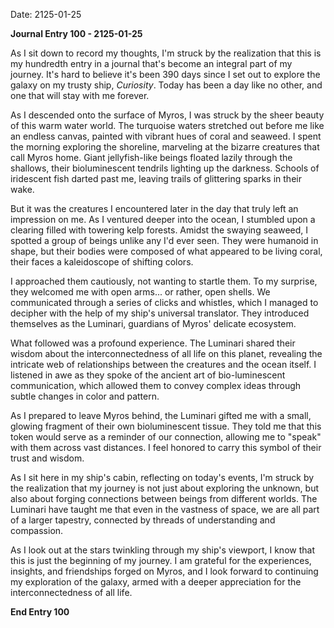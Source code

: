 Date: 2125-01-25

**Journal Entry 100 - 2125-01-25**

As I sit down to record my thoughts, I'm struck by the realization that this is my hundredth entry in a journal that's become an integral part of my journey. It's hard to believe it's been 390 days since I set out to explore the galaxy on my trusty ship, _Curiosity_. Today has been a day like no other, and one that will stay with me forever.

As I descended onto the surface of Myros, I was struck by the sheer beauty of this warm water world. The turquoise waters stretched out before me like an endless canvas, painted with vibrant hues of coral and seaweed. I spent the morning exploring the shoreline, marveling at the bizarre creatures that call Myros home. Giant jellyfish-like beings floated lazily through the shallows, their bioluminescent tendrils lighting up the darkness. Schools of iridescent fish darted past me, leaving trails of glittering sparks in their wake.

But it was the creatures I encountered later in the day that truly left an impression on me. As I ventured deeper into the ocean, I stumbled upon a clearing filled with towering kelp forests. Amidst the swaying seaweed, I spotted a group of beings unlike any I'd ever seen. They were humanoid in shape, but their bodies were composed of what appeared to be living coral, their faces a kaleidoscope of shifting colors.

I approached them cautiously, not wanting to startle them. To my surprise, they welcomed me with open arms... or rather, open shells. We communicated through a series of clicks and whistles, which I managed to decipher with the help of my ship's universal translator. They introduced themselves as the Luminari, guardians of Myros' delicate ecosystem.

What followed was a profound experience. The Luminari shared their wisdom about the interconnectedness of all life on this planet, revealing the intricate web of relationships between the creatures and the ocean itself. I listened in awe as they spoke of the ancient art of bio-luminescent communication, which allowed them to convey complex ideas through subtle changes in color and pattern.

As I prepared to leave Myros behind, the Luminari gifted me with a small, glowing fragment of their own bioluminescent tissue. They told me that this token would serve as a reminder of our connection, allowing me to "speak" with them across vast distances. I feel honored to carry this symbol of their trust and wisdom.

As I sit here in my ship's cabin, reflecting on today's events, I'm struck by the realization that my journey is not just about exploring the unknown, but also about forging connections between beings from different worlds. The Luminari have taught me that even in the vastness of space, we are all part of a larger tapestry, connected by threads of understanding and compassion.

As I look out at the stars twinkling through my ship's viewport, I know that this is just the beginning of my journey. I am grateful for the experiences, insights, and friendships forged on Myros, and I look forward to continuing my exploration of the galaxy, armed with a deeper appreciation for the interconnectedness of all life.

**End Entry 100**